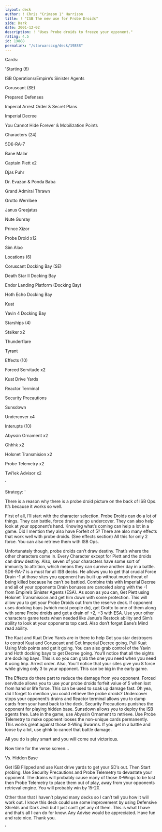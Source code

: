 ```yaml
---
layout: deck
author: ! Chris "Crimson 1" Harrison
title: ! "ISB The new use for Probe Droids"
side: Dark
date: 2001-12-02
description: ! "Uses Probe droids to freeze your opponent."
rating: 4.5
id: 19888
permalink: "/starwarsccg/deck/19888"
---
```

Cards: 

'Starting (6)

ISB Operations/Empire’s Sinister Agents

Coruscant (SE)

Prepared Defenses

Imperial Arrest Order & Secret Plans

Imperial Decree

You Cannot Hide Forever & Mobilization Points 


Characters (24)

5D6-RA-7

Bane Malar

Captain Piett x2

Djas Puhr

Dr. Evazan & Ponda Baba

Grand Admiral Thrawn

Grotto Werribee

Janus Greejatus

Nute Gunray

Prince Xizor

Probe Droid x12

Sim Aloo


Locations (6)

Coruscant Docking Bay (SE)

Death Star II Docking Bay

Endor Landing Platform (Docking Bay)

Hoth Echo Docking Bay

Kuat

Yavin 4 Docking Bay


Starships (4)

Stalker x2

Thunderflare

Tyrant


Effects (10)

Forced Servitude x2

Kuat Drive Yards

Reactor Terminal

Security Precautions

Sunsdown

Undercover x4


Interupts (10)

Abyssin Ornament x2

Ghhhk x2

Holonet Transmision x2

Probe Telemetry x2

Twi’lek Advisor x2

'

Strategy: '

There is a reason why there is a probe droid picture on the back of ISB Ops.  It’s because it works so well.  


First of all, I’ll start with the character selection.  Probe Droids can do a lot of things.  They can battle, force drain and go undercover.  They can also help look at your opponent&#8217;s hand.  Knowing what’s coming can help a lot in a game.  Did I mention they also have Forfeit of 5?  There are also many effects that work well with probe droids. (See effects section) All this for only 2 force.  You can also retrieve them with ISB Ops. 


Unfortunately though, probe droids can’t draw destiny.  That’s where the other characters come in.  Every Character except for Piett and the droids can draw destiny.  Also, seven of your characters have some sort of immunity to attrition, which means they can survive another day in a battle.  5D6-RA-7 is a must for all ISB decks.  He allows you to get that crucial Force Drain -1 at those sites you opponent has built up without much threat of being killed because he can’t be battled.  Combine this with Imperial Decree and all of your opponents Drain bonuses are canceled along with the -1 from Empire’s Sinister Agents (ESA).  As soon as you can, Get Piett using Holonet Transmission and get him down with some protection.  This will allow you to get your Probe Droids out from the reserve deck.  If opponent uses docking bays (which most people do), get Grotto to one of them along with some Probe droids and get a drain of +2, +3 with ESA.  Use your other characters game texts when needed like Janus’s Restock ability and Sim’s ability to look at your opponents top card.  Also don’t forget Bane’s Mind read ability.  


The Kuat and Kuat Drive Yards are in there to help Get you star destroyers to control Kuat and Coruscant and Get Imperial Decree going.  Pull Kuat Using Mob points and get it going.  You can also grab control of the Yavin and Hoth docking bays to get Decree going.  You’ll notice that all the sights are docking bays.  This is so you can grab the one you need when you need it using Imp. Arrest order.  Also, You’ll notice that your sites give you 8 force while giving only 3 to your opponent.  This can be big in the early game.  


The Effects do there part to reduce the damage from you opponent.  Forced servitude allows you to use your probe droids forfeit value of 5 when lost from hand or life force.  This can be used to soak up damage fast.  Oh yea, did I forget to mention you could retrieve the probe droids?  Undercover stops your opponent&#8217;s drains and Reactor terminal allows you to dump cards from your hand back to the deck.  Security Precautions punishes the opponent for playing hidden base.  Sunsdown allows you to deploy the ISB agents free.  Late in the game, use Abyssin Ornament to retrieve.  Use Probe Telemetry to make opponent looses the non-unique cards permanently.  This works great against those X-Wing Swarms.  If you get in a battle and loose by a lot, use ghhk to cancel that battle damage.  


All you do is play smart and you will come out victorious.


Now time for the verse screen...


Vs. Hidden Base

Get ISB Flipped and use Kuat drive yards to get your SD’s out.  Then Start probing.  Use Security Precautions and Probe Telemetry to devastate your opponent.  The drains will probably cause many of those X-Wings to be lost then Probe Telemetry to place them out of play, away from your opponents retrieval engine.  You will probably win by 15-20.  


Other than that I haven’t played many decks so I can’t tell you how it will work out.  I know this deck could use some improvement by using Defensive Shields and Dark Jedi but I just can’t get any of them.  This is what I have and that&#8217;s all I can do for know.  Any Advise would be appreciated.  Have fun and rate nice.  Thank you.

'
